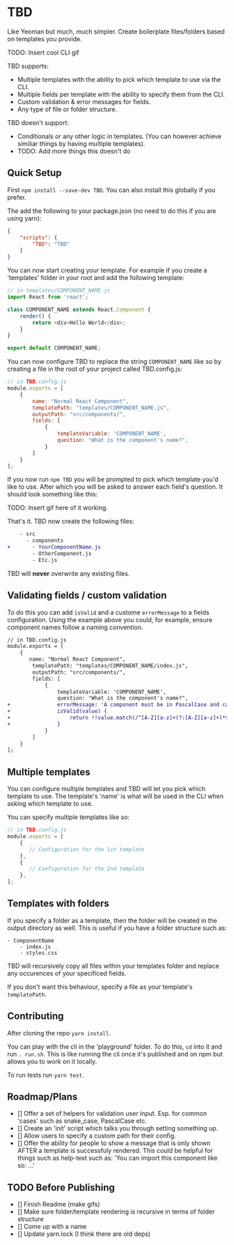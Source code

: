 # TBD

Like Yeoman but much, much simpler. Create boilerplate files/folders based on templates you provide.

TODO: Insert cool CLI gif

TBD supports:
- Multiple templates with the ability to pick which template to use via the CLI.
- Multiple fields per template with the ability to specify them from the CLI.
- Custom validation & error messages for fields.
- Any type of file or folder structure.

TBD doesn't support:
- Conditionals or any other logic in templates. (You can however achieve similiar things by having multiple templates).
- TODO: Add more things this doesn't do

## Quick Setup
First `npm install --save-dev TBD`. You can also install this globally if you prefer.

The add the following to your package.json (no need to do this if you are using yarn):
```json
{
    "scripts": {
        "TBD": "TBD"
    }
}
```
You can now start creating your template. For example if you create a 'templates' folder in your root and add the following template:

```js
// in templates/COMPONENT_NAME.js
import React from 'react';

class COMPONENT_NAME extends React.Component {
    render() {
        return <div>Hello World</div>;
    }
}

export default COMPONENT_NAME;
```

You can now configure TBD to replace the string `COMPONENT_NAME` like so by creating a file in the root of your project called TBD.config.js:
```js
// in TBD.config.js
module.exports = [
    {
        name: "Normal React Component",
        templatePath: "templates/COMPONENT_NAME.js",
        outputPath: "src/components/",
        fields: [
            {
                templateVariable: 'COMPONENT_NAME',
                question: "What is the component's name?",
            }
        ]
    }
];

```

If you now run `npm TBD` you will be prompted to pick which template you'd like to use. After which you will be asked to answer each field's question. It should look something like this:

TODO: Insert gif here of it working.

That's it. TBD now create the following files:

```diff
    - src
      - components
+       - YourComponentName.js
        - OtherComponent.js
        - Etc.js
```

TBD will **never** overwrite any existing files.

## Validating fields / custom validation
To do this you can add `isValid` and a custome `errorMessage` to a fields configuration.
Using the example above you could, for example, ensure component names follow a naming convention.

```diff
// in TBD.config.js
module.exports = [
    {
       name: "Normal React Component",
        templatePath: "templates/COMPONENT_NAME/index.js",
        outputPath: "src/components/",
        fields: [
            {
                templateVariable: 'COMPONENT_NAME',
                question: "What is the component's name?",
+               errorMessage: 'A component must be in PascalCase and can only include letters.',
+               isValid(value) {
+                   return !!value.match(/^[A-Z][a-z]+(?:[A-Z][a-z]+)*$/g);
+               }
            }
        ]
    }
];

```

## Multiple templates
You can configure multiple templates and TBD will let you pick which template to use. The template's 'name' is what will be used in the CLI when asking which template to use.

You can specify multiple templates like so:
```js
// in TBD.config.js
module.exports = [
    {
       // Configuration for the 1st template
    },
    {
       // Configuration for the 2nd template
    },
];

```

## Templates with folders
If you specify a folder as a template, then the folder will be created in the output directory as well. This is useful if you have a folder structure such as:

```
- ComponentName
    - index.js
    - styles.css
```
TBD will recursively copy all files within your templates folder and replace any occurences of your specificed fields.

If you don't want this behaviour, specify a file as your template's `templatePath`.

## Contributing
After cloning the repo `yarn install`.

You can play with the cli in the 'playground' folder. To do this, `cd` into it and run `. run.sh`. This is like running the cli once it's published and on npm but allows you to work on it locally.

To run tests run `yarn test`.

## Roadmap/Plans
- [] Offer a set of helpers for validation user input. Esp. for common 'cases' such as snake_case, PascalCase etc.
- [] Create an 'init' script which talks you through setting something up.
- [] Allow users to specify a custom path for their config.
- [] Offer the ability for people to show a message that is only shown AFTER a template is successfuly rendered. This could be helpful for things such as help-text such as: 'You can import this component like so: ...'

## TODO Before Publishing
- [] Finish Readme (make gifs)
- [] Make sure folder/template rendering is recursive in terms of folder structure
- [] Come up with a name
- [] Update yarn.lock (I think there are old deps)